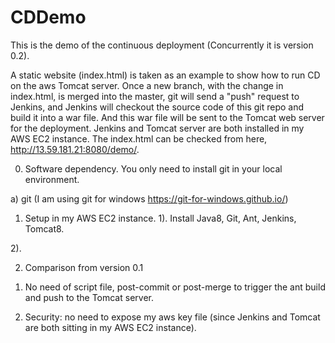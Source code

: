 # CDDemo
This is the demo of the continuous deployment (Concurrently it is version 0.2).

A static website (index.html) is taken as an example to show how to run CD on the aws Tomcat server.
Once a new branch, with the change in index.html, is merged into the master, git will send a "push" request to Jenkins, and Jenkins will checkout the source code of this git repo and build it into a war file. And this war file will be sent to the Tomcat web server for the deployment. Jenkins and Tomcat server are both installed in my AWS EC2 instance.
The index.html can be checked from here, http://13.59.181.21:8080/demo/.

0. Software dependency.
You only need to install git in your local environment.

a) git
(I am using git for windows https://git-for-windows.github.io/)

1. Setup in my AWS EC2 instance.
1). Install Java8, Git, Ant, Jenkins, Tomcat8.

2). 

2. Comparison from version 0.1

1) No need of script file, post-commit or post-merge to trigger the ant build and push to the Tomcat server.

2) Security: no need to expose my aws key file (since Jenkins and Tomcat are both sitting in my AWS EC2 instance).
